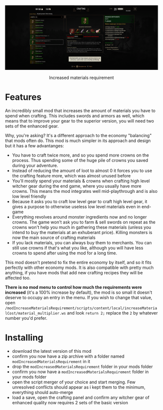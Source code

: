 ![banner](docs/banner.png)
<div align="center">Increased materials requirement</div>

# Features
An incredibly small mod that increases the amount of materials you have to spend when crafting. This includes swords and armors as well, which means that to improve your gear to the superior version, you will need two sets of the enhanced gear.

Why, you're asking? It's a different approach to the economy "balancing" that mods often do. This mod is much simpler in its approach and design but it has a few advantanges:
- You have to craft twice more, and so you spend more crowns on the process. Thus spending some of the huge pile of crowns you saved during your adventure.
- Instead of reducing the amount of loot to almost 0 it forces you to use the crafting feature more, which was almost unused before
- You'll mostly spend your materials & crowns when crafting high level witcher gear during the end game, where you usually have more crowns. This means the mod integrates well mid-playthrough and is also low level friendly
- Because it asks you to craft low level gear to craft high level gear, it gives a purpose to otherwise useless low level materials even in end-game
- Everything revolves around monster ingredients now and no longer crowns. The game won't ask you to farm & sell swords on repeat as the crowns won't help you much in gathering these materials (unless you intend to buy the materials at an exhuberant price). Killing monsters is now the main source of crafting materials
- If you lack materials, you can always buy them to merchants. You can still use crowns if that's what you like, although you will have less crowns to spend after using the mod for a long time.

This mod doesn't pretend to fix the entire economy by itself, and so it fits perfectly with other economy mods. It is also compatible with pretty much anything, if you have mods that add new crafting recipes they will be affected too.

__There is no mod menu to control how much the requirements were increased__ (it's a 100% increase by default), the mod is so small it doesn't deserve to occupy an entry in the menu. If you wish to change that value, open `/modIncreaseMaterialsRequirement/scripts/content/local/increaseMaterialCost/material_multiplier.ws` and look `return 2;` replace the `2` by whatever number you'd prefer.

# Installing
 - download the latest version of this mod
- confirm you now have a zip archive with a folder named `modIncreasedMaterialsRequirement` in it
 - drop the `modIncreasedMaterialsRequirement` folder in your mods folder
 - confirm you now have a `modIncreasedMaterialsRequirement` folder in your mods folder
 - open the script merger of your choice and start merging. Few unresolved conflicts should appear as i kept them to the minimum, everything should auto-merge
 - load a save, open the crafting panel and confirm any witcher gear of enhanced quality now requires 2 sets of the basic version
